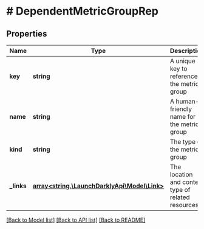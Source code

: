 # # DependentMetricGroupRep

## Properties

Name | Type | Description | Notes
------------ | ------------- | ------------- | -------------
**key** | **string** | A unique key to reference the metric group |
**name** | **string** | A human-friendly name for the metric group |
**kind** | **string** | The type of the metric group |
**_links** | [**array<string,\LaunchDarklyApi\Model\Link>**](Link.md) | The location and content type of related resources |

[[Back to Model list]](../../README.md#models) [[Back to API list]](../../README.md#endpoints) [[Back to README]](../../README.md)
